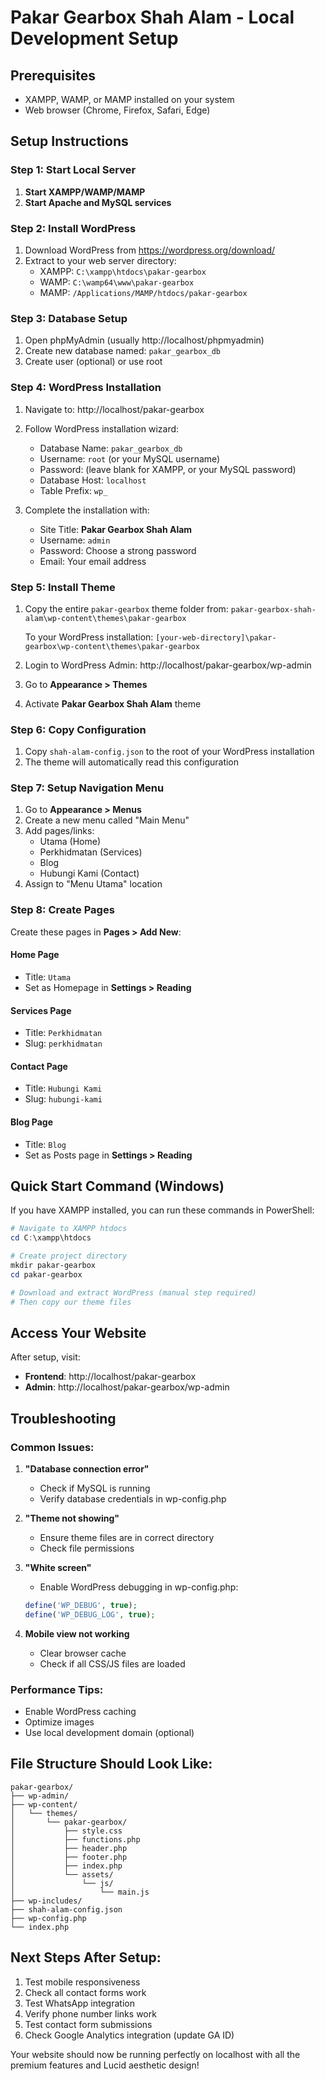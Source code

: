 # Pakar Gearbox Shah Alam - Local Development Setup

## Prerequisites
- XAMPP, WAMP, or MAMP installed on your system
- Web browser (Chrome, Firefox, Safari, Edge)

## Setup Instructions

### Step 1: Start Local Server
1. **Start XAMPP/WAMP/MAMP**
2. **Start Apache and MySQL services**

### Step 2: Install WordPress
1. Download WordPress from https://wordpress.org/download/
2. Extract to your web server directory:
   - XAMPP: `C:\xampp\htdocs\pakar-gearbox`
   - WAMP: `C:\wamp64\www\pakar-gearbox`
   - MAMP: `/Applications/MAMP/htdocs/pakar-gearbox`

### Step 3: Database Setup
1. Open phpMyAdmin (usually http://localhost/phpmyadmin)
2. Create new database named: `pakar_gearbox_db`
3. Create user (optional) or use root

### Step 4: WordPress Installation
1. Navigate to: http://localhost/pakar-gearbox
2. Follow WordPress installation wizard:
   - Database Name: `pakar_gearbox_db`
   - Username: `root` (or your MySQL username)
   - Password: (leave blank for XAMPP, or your MySQL password)
   - Database Host: `localhost`
   - Table Prefix: `wp_`

3. Complete the installation with:
   - Site Title: **Pakar Gearbox Shah Alam**
   - Username: `admin`
   - Password: Choose a strong password
   - Email: Your email address

### Step 5: Install Theme
1. Copy the entire `pakar-gearbox` theme folder from:
   `pakar-gearbox-shah-alam\wp-content\themes\pakar-gearbox`
   
   To your WordPress installation:
   `[your-web-directory]\pakar-gearbox\wp-content\themes\pakar-gearbox`

2. Login to WordPress Admin: http://localhost/pakar-gearbox/wp-admin
3. Go to **Appearance > Themes**
4. Activate **Pakar Gearbox Shah Alam** theme

### Step 6: Copy Configuration
1. Copy `shah-alam-config.json` to the root of your WordPress installation
2. The theme will automatically read this configuration

### Step 7: Setup Navigation Menu
1. Go to **Appearance > Menus**
2. Create a new menu called "Main Menu"
3. Add pages/links:
   - Utama (Home)
   - Perkhidmatan (Services)  
   - Blog
   - Hubungi Kami (Contact)
4. Assign to "Menu Utama" location

### Step 8: Create Pages
Create these pages in **Pages > Add New**:

#### Home Page
- Title: `Utama`
- Set as Homepage in **Settings > Reading**

#### Services Page
- Title: `Perkhidmatan`
- Slug: `perkhidmatan`

#### Contact Page  
- Title: `Hubungi Kami`
- Slug: `hubungi-kami`

#### Blog Page
- Title: `Blog`
- Set as Posts page in **Settings > Reading**

## Quick Start Command (Windows)

If you have XAMPP installed, you can run these commands in PowerShell:

```powershell
# Navigate to XAMPP htdocs
cd C:\xampp\htdocs

# Create project directory
mkdir pakar-gearbox
cd pakar-gearbox

# Download and extract WordPress (manual step required)
# Then copy our theme files
```

## Access Your Website

After setup, visit:
- **Frontend**: http://localhost/pakar-gearbox
- **Admin**: http://localhost/pakar-gearbox/wp-admin

## Troubleshooting

### Common Issues:

1. **"Database connection error"**
   - Check if MySQL is running
   - Verify database credentials in wp-config.php

2. **"Theme not showing"**
   - Ensure theme files are in correct directory
   - Check file permissions

3. **"White screen"**
   - Enable WordPress debugging in wp-config.php:
   ```php
   define('WP_DEBUG', true);
   define('WP_DEBUG_LOG', true);
   ```

4. **Mobile view not working**
   - Clear browser cache
   - Check if all CSS/JS files are loaded

### Performance Tips:
- Enable WordPress caching
- Optimize images  
- Use local development domain (optional)

## File Structure Should Look Like:
```
pakar-gearbox/
├── wp-admin/
├── wp-content/
│   └── themes/
│       └── pakar-gearbox/
│           ├── style.css
│           ├── functions.php
│           ├── header.php
│           ├── footer.php
│           ├── index.php
│           └── assets/
│               └── js/
│                   └── main.js
├── wp-includes/
├── shah-alam-config.json
├── wp-config.php
└── index.php
```

## Next Steps After Setup:
1. Test mobile responsiveness
2. Check all contact forms work
3. Test WhatsApp integration  
4. Verify phone number links work
5. Test contact form submissions
6. Check Google Analytics integration (update GA ID)

Your website should now be running perfectly on localhost with all the premium features and Lucid aesthetic design!
